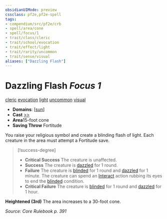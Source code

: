 ```yaml
---
obsidianUIMode: preview
cssclass: pf2e,pf2e-spell
tags:
- compendium/src/pf2e/crb
- spell/area/cone
- spell/focus/1
- trait/class/cleric
- trait/school/evocation
- trait/effect/light
- trait/rarity/uncommon
- trait/sense/visual
aliases: ["Dazzling Flash"]
---
```

# Dazzling Flash *Focus 1*   
[cleric](rules/traits/cleric.md)  [evocation](evocation.md)  [light](rules/traits/light.md)  [uncommon](uncommon.md)  [visual](visual.md)  

- **Domains**: [[sun](../domains.md#Sun)]
- **Cast** [>>](chapter-9-playing-the-game.md#Actions "Two-Action") 
- **Area**15-foot cone
- **Saving Throw** Fortitude

You raise your religious symbol and create a blinding flash of light. Each creature in the area must attempt a Fortitude save.

> [!success-degree] 
> - **Critical Success** The creature is unaffected.
> - **Success** The creature is [dazzled](conditions.md#Dazzled) for 1 round.
> - **Failure** The creature is [blinded](conditions.md#Blinded) for 1 round and [dazzled](conditions.md#Dazzled) for 1 minute. The creature can spend an [Interact](interact.md) action rubbing its eyes to end the [blinded](conditions.md#Blinded) condition.
> - **Critical Failure** The creature is [blinded](conditions.md#Blinded) for 1 round and [dazzled](conditions.md#Dazzled) for 1 hour.

**Heightened (3rd)** The area increases to a 30-foot cone.

*Source: Core Rulebook p. 391*